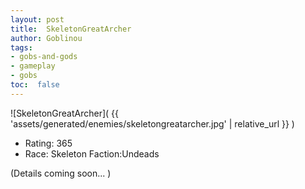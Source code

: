 ```yaml
---
layout: post
title:  SkeletonGreatArcher
author: Goblinou
tags:
- gobs-and-gods
- gameplay
- gobs
toc:  false
---
```


![SkeletonGreatArcher]( {{ 'assets/generated/enemies/skeletongreatarcher.jpg' | relative_url }} )
- Rating: 365
- Race: Skeleton  Faction:Undeads

(Details coming soon... )
